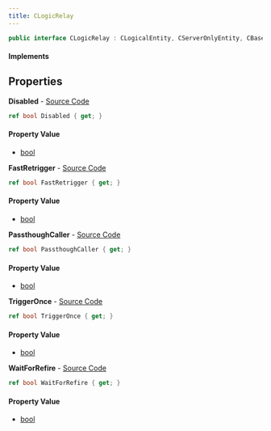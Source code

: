 ```yaml
---
title: CLogicRelay
---
```


```csharp
public interface CLogicRelay : CLogicalEntity, CServerOnlyEntity, CBaseEntity, CEntityInstance, ISchemaClass<CEntityInstance>, ISchemaClass<CBaseEntity>, ISchemaClass<CServerOnlyEntity>, ISchemaClass<CLogicalEntity>, ISchemaClass<CLogicRelay>, ISchemaField, ISchemaClass, INativeHandle
```

#### Implements

## Properties

**Disabled** - [Source Code](https://github.com/swiftly-solution/swiftlys2/blob/main/managed/src/SwiftlyS2.Generated/Schemas/Interfaces/CLogicRelay.cs#L16)

```csharp
ref bool Disabled { get; }
```

#### Property Value

- [bool](https://learn.microsoft.com/dotnet/api/system.boolean)

**FastRetrigger** - [Source Code](https://github.com/swiftly-solution/swiftlys2/blob/main/managed/src/SwiftlyS2.Generated/Schemas/Interfaces/CLogicRelay.cs#L22)

```csharp
ref bool FastRetrigger { get; }
```

#### Property Value

- [bool](https://learn.microsoft.com/dotnet/api/system.boolean)

**PassthoughCaller** - [Source Code](https://github.com/swiftly-solution/swiftlys2/blob/main/managed/src/SwiftlyS2.Generated/Schemas/Interfaces/CLogicRelay.cs#L24)

```csharp
ref bool PassthoughCaller { get; }
```

#### Property Value

- [bool](https://learn.microsoft.com/dotnet/api/system.boolean)

**TriggerOnce** - [Source Code](https://github.com/swiftly-solution/swiftlys2/blob/main/managed/src/SwiftlyS2.Generated/Schemas/Interfaces/CLogicRelay.cs#L20)

```csharp
ref bool TriggerOnce { get; }
```

#### Property Value

- [bool](https://learn.microsoft.com/dotnet/api/system.boolean)

**WaitForRefire** - [Source Code](https://github.com/swiftly-solution/swiftlys2/blob/main/managed/src/SwiftlyS2.Generated/Schemas/Interfaces/CLogicRelay.cs#L18)

```csharp
ref bool WaitForRefire { get; }
```

#### Property Value

- [bool](https://learn.microsoft.com/dotnet/api/system.boolean)

